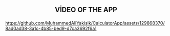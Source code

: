 <h2 align="center">
  
VİDEO OF THE APP

</h2>

https://github.com/MuhammedAliYakisik/CalculatorApp/assets/129868370/8ad0ad38-3a1c-4b85-bed9-d7ca3692f6a1
